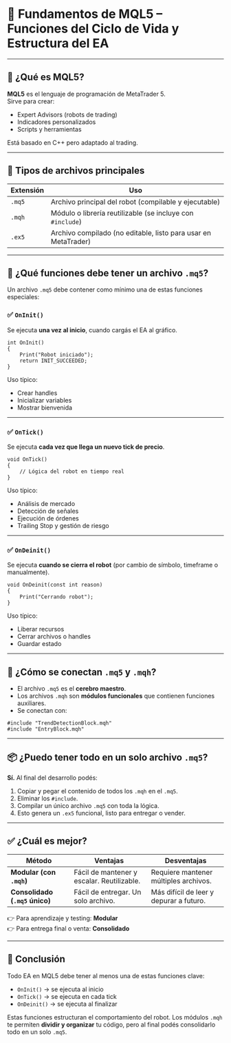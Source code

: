 
# 🧠 Fundamentos de MQL5 – Funciones del Ciclo de Vida y Estructura del EA

---

## 🎯 ¿Qué es MQL5?

**MQL5** es el lenguaje de programación de MetaTrader 5.  
Sirve para crear:
- Expert Advisors (robots de trading)
- Indicadores personalizados
- Scripts y herramientas

Está basado en C++ pero adaptado al trading.

---

## 📂 Tipos de archivos principales

| Extensión | Uso |
|-----------|-----|
| `.mq5` | Archivo principal del robot (compilable y ejecutable) |
| `.mqh` | Módulo o librería reutilizable (se incluye con `#include`) |
| `.ex5` | Archivo compilado (no editable, listo para usar en MetaTrader) |

---

## 🧩 ¿Qué funciones debe tener un archivo `.mq5`?

Un archivo `.mq5` debe contener como mínimo una de estas funciones especiales:

### ✅ `OnInit()`
Se ejecuta **una vez al inicio**, cuando cargás el EA al gráfico.

```mql5
int OnInit()
{
    Print("Robot iniciado");
    return INIT_SUCCEEDED;
}
```

Uso típico:
- Crear handles
- Inicializar variables
- Mostrar bienvenida

---

### ✅ `OnTick()`
Se ejecuta **cada vez que llega un nuevo tick de precio**.

```mql5
void OnTick()
{
    // Lógica del robot en tiempo real
}
```

Uso típico:
- Análisis de mercado
- Detección de señales
- Ejecución de órdenes
- Trailing Stop y gestión de riesgo

---

### ✅ `OnDeinit()`
Se ejecuta **cuando se cierra el robot** (por cambio de símbolo, timeframe o manualmente).

```mql5
void OnDeinit(const int reason)
{
    Print("Cerrando robot");
}
```

Uso típico:
- Liberar recursos
- Cerrar archivos o handles
- Guardar estado

---

## 🔗 ¿Cómo se conectan `.mq5` y `.mqh`?

- El archivo `.mq5` es el **cerebro maestro**.
- Los archivos `.mqh` son **módulos funcionales** que contienen funciones auxiliares.
- Se conectan con:
```mql5
#include "TrendDetectionBlock.mqh"
#include "EntryBlock.mqh"
```

---

## 📦 ¿Puedo tener todo en un solo archivo `.mq5`?

**Sí.** Al final del desarrollo podés:

1. Copiar y pegar el contenido de todos los `.mqh` en el `.mq5`.
2. Eliminar los `#include`.
3. Compilar un único archivo `.mq5` con toda la lógica.
4. Esto genera un `.ex5` funcional, listo para entregar o vender.

---

## ✅ ¿Cuál es mejor?

| Método | Ventajas | Desventajas |
|--------|----------|-------------|
| **Modular (con `.mqh`)** | Fácil de mantener y escalar. Reutilizable. | Requiere mantener múltiples archivos. |
| **Consolidado (`.mq5` único)** | Fácil de entregar. Un solo archivo. | Más difícil de leer y depurar a futuro. |

👉 Para aprendizaje y testing: **Modular**  
👉 Para entrega final o venta: **Consolidado**

---

## 📌 Conclusión

Todo EA en MQL5 debe tener al menos una de estas funciones clave:

- `OnInit()` → se ejecuta al inicio
- `OnTick()` → se ejecuta en cada tick
- `OnDeinit()` → se ejecuta al finalizar

Estas funciones estructuran el comportamiento del robot. Los módulos `.mqh` te permiten **dividir y organizar** tu código, pero al final podés consolidarlo todo en un solo `.mq5`.

